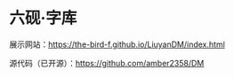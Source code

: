 ﻿# 六砚·字库

展示网站：https://the-bird-f.github.io/LiuyanDM/index.html

源代码（已开源）：https://github.com/amber2358/DM
